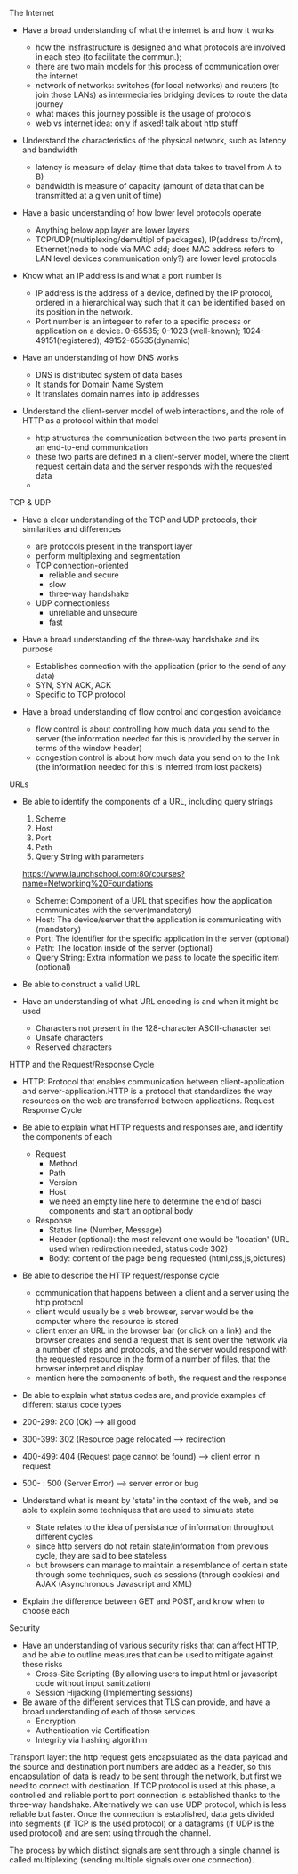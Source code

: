 
The Internet
  * Have a broad understanding of what the internet is and how it works
    - how the insfrastructure is designed and what protocols are involved in each step (to facilitate the commun.);
    - there are two main models for this process of communication over the internet
    - network of networks: switches (for local networks) and routers (to join those LANs) as intermediaries bridging devices to route the data journey
    - what makes this journey possible is the usage of protocols
    - web vs internet idea: only if asked! talk about http stuff

  * Understand the characteristics of the physical network, such as latency and bandwidth
    - latency is measure of delay (time that data takes to travel from A to B)
    - bandwidth is measure of capacity (amount of data that can be transmitted at a given unit of time)

  * Have a basic understanding of how lower level protocols operate
    - Anything below app layer are lower layers
    - TCP/UDP(multiplexing/demultipl of packages), IP(address to/from), Ethernet(node to node via MAC add; does MAC address refers to LAN level devices communication only?) are lower level protocols

  * Know what an IP address is and what a port number is
    - IP address is the address of a device, defined by the IP protocol, ordered in a hierarchical way such that it can be identified based on its position in the network.
    - Port number is an integeer to refer to a specific process or application on a device. 0-65535; 0-1023 (well-known); 1024-49151(registered); 49152-65535(dynamic)

  * Have an understanding of how DNS works
    - DNS is distributed system of data bases
    - It stands for Domain Name System
    - It translates domain  names into ip addresses

  * Understand the client-server model of web interactions, and the role of HTTP as a protocol within that model
    - http structures the communication between the two parts present in an end-to-end communication
    - these two parts are defined in a client-server model, where the client request certain data and the server responds with the requested data
    -

TCP & UDP

  * Have a clear understanding of the TCP and UDP protocols, their similarities and differences
    - are protocols present in the transport layer
    - perform multiplexing and segmentation
    - TCP connection-oriented
      - reliable and secure
      - slow
      - three-way handshake
    - UDP connectionless
      - unreliable and unsecure
      - fast
  * Have a broad understanding of the three-way handshake and its purpose
    - Establishes connection with the application (prior to the send of any data)
    - SYN, SYN ACK, ACK
    - Specific to TCP protocol

  * Have a broad understanding of flow control and congestion avoidance
    - flow control is about controlling how much data you send to the server (the information needed for this is provided by the server in terms of the window header)
    - congestion control is about how much data you send on to the link (the informatiion needed for this is inferred from lost packets)

URLs

  * Be able to identify the components of a URL, including query strings
    1. Scheme
    2. Host
    3. Port
    3. Path
    4. Query String with parameters

    https://www.launchschool.com:80/courses?name=Networking%20Foundations

    * Scheme: Component of a URL that specifies how the application communicates with the server(mandatory)
    * Host: The device/server that the application is communicating with (mandatory)
    * Port: The identifier for the specific application in the server (optional)
    * Path: The location inside of the server (optional)
    * Query String: Extra information we pass to locate the specific item (optional)

  * Be able to construct a valid URL

  * Have an understanding of what URL encoding is and when it might be used
    * Characters not present in the 128-character ASCII-character set
    * Unsafe characters
    * Reserved characters

HTTP and the Request/Response Cycle
  * HTTP: Protocol that enables communication between client-application and server-application.HTTP is a protocol that standardizes the way resources on the web are transferred between applications. Request Response Cycle

  * Be able to explain what HTTP requests and responses are, and identify the components of each
    * Request
        * Method
        * Path
        * Version
        * Host
        - we need an empty line here to determine the end of basci components and start an optional body
    * Response
      * Status line (Number, Message)
      * Header (optional): the most relevant one would be 'location' (URL used when redirection needed, status code 302)
      * Body: content of the page being requested (html,css,js,pictures)

  * Be able to describe the HTTP request/response cycle
    - communication that happens between a client and a server using the http protocol
    - client would usually be a web browser, server would be the computer where the resource is stored
    - client enter an URL in the browser bar (or click on a link) and the browser creates and send a request that is sent over the network via a number of steps and protocols, and the server would respond with the requested resource in the form of a number of files, that the browser interpret and display.
    - mention here the components of both, the request and the response

  * Be able to explain what status codes are, and provide examples of different status code types
  * 200-299: 200 (Ok) --> all good
  * 300-399: 302 (Resource page relocated --> redirection
  * 400-499: 404 (Request page cannot be found) --> client error in request
  * 500-   : 500 (Server Error) --> server error or bug

  * Understand what is meant by 'state' in the context of the web, and be able to explain some techniques that are used to simulate state
    - State relates to the idea of persistance of information throughout different cycles
    - since http servers do not retain state/information from previous cycle, they are said to bee stateless
    - but browsers can manage to maintain a resemblance of certain state through some techniques, such as sessions (through cookies) and AJAX (Asynchronous Javascript and XML)

  * Explain the difference between GET and POST, and know when to choose each

Security
  * Have an understanding of various security risks that can affect HTTP, and be able to outline measures that can be used to mitigate against these risks
    * Cross-Site Scripting (By allowing users to imput html or javascript code without input sanitization)
    * Session Hijacking (Implementing sessions)
  * Be aware of the different services that TLS can provide, and have a broad understanding of each of those services
    * Encryption
    * Authentication via Certification
    * Integrity via hashing algorithm

Transport layer: the http request gets encapsulated as the data payload and the source and destination port numbers are added as a header, so this encapsulation of data is ready to be sent through the network, but first we need to connect with destination. If TCP protocol is used at this phase, a controlled and reliable port to port connection is established thanks to the three-way handshake. Alternatively we can use UDP protocol, which is less reliable but faster. Once the connection is established, data gets divided into segments (if TCP is the used protocol) or a datagrams (if UDP is the used protocol) and are sent using through the  channel.

The process by which distinct signals are sent through a single channel is called multiplexing (sending multiple signals over one connection).
